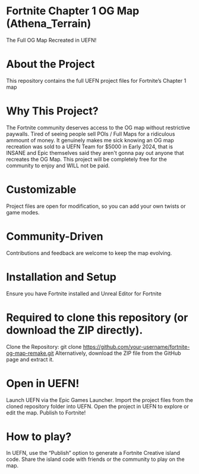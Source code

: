 # Fortnite Chapter 1 OG Map (Athena_Terrain)
The Full OG Map Recreated in UEFN!
# About the Project
This repository contains the full UEFN project files for Fortnite’s Chapter 1 map
# Why This Project?
The Fortnite community deserves access to the OG map without restrictive paywalls. Tired of seeing people sell POIs / Full Maps for a ridiculous ammount of money. It genuinely makes me sick knowing an OG map recreation was sold to a UEFN Team for $5000 in Early 2024, that is INSANE and Epic themselves said they aren't gonna pay out anyone that recreates the OG Map. This project will be completely free for the community to enjoy and WILL not be paid.
# Customizable
Project files are open for modification, so you can add your own twists or game modes.
# Community-Driven
Contributions and feedback are welcome to keep the map evolving.
# Installation and Setup
Ensure you have Fortnite installed and Unreal Editor for Fortnite


# Required to clone this repository (or download the ZIP directly).
Clone the Repository:
git clone https://github.com/your-username/fortnite-og-map-remake.git
Alternatively, download the ZIP file from the GitHub page and extract it.
# Open in UEFN!
Launch UEFN via the Epic Games Launcher.
Import the project files from the cloned repository folder into UEFN.
Open the project in UEFN to explore or edit the map.
Publish to Fortnite!

# How to play?
In UEFN, use the “Publish” option to generate a Fortnite Creative island code.
Share the island code with friends or the community to play on the map.
